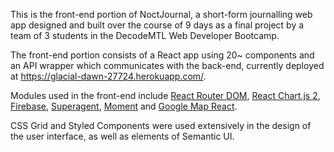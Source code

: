 This is the front-end portion of NoctJournal, a short-form journalling web app designed and built over the course of 9 days as a final project by a team of 3 students in the DecodeMTL Web Developer Bootcamp.

The front-end portion consists of a React app using 20~ components and an API wrapper which communicates with the back-end, currently deployed at https://glacial-dawn-27724.herokuapp.com/. 

Modules used in the front-end include [React Router DOM](https://www.npmjs.com/package/react-router-dom), [React Chart.js 2](https://github.com/jerairrest/react-chartjs-2), [Firebase](https://firebase.google.com/), [Superagent](https://www.npmjs.com/package/superagent), [Moment](https://momentjs.com/) and [Google Map React](https://github.com/istarkov/google-map-react). 

CSS Grid and Styled Components were used extensively in the design of the user interface, as well as elements of Semantic UI. 
